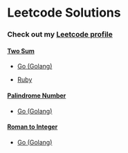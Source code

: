 # Leetcode Solutions

### Check out my [Leetcode profile](https://leetcode.com/luanpkg/)

#### [Two Sum](https://leetcode.com/problems/two-sum/)
  
  - [Go (Golang)](./TwoSum/TwoSum.go)
  
  - [Ruby](./TwoSum/TwoSum.rb)

#### [Palindrome Number](https://leetcode.com/problems/palindrome-number/)

  - [Go (Golang)](./PalindromeNumber/PalindromeNumber.go)


#### [Roman to Integer](https://leetcode.com/problems/roman-to-integer/)

  - [Go (Golang)](./RomanToInteger/RomanToInteger.go)